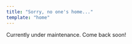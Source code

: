 ```yaml
---
title: "Sorry, no one's home..."
template: "home"
---
```

Currently under maintenance. Come back soon!

